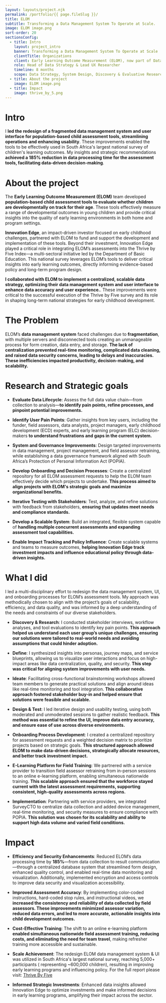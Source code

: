 ```yaml
---
layout: layouts/project.njk
permalink: /portfolio/{{ page.fileSlug }}/
title: ELOM
subtitle: Transforming a Data Management System To Operate at Scale.
image: ELOM image.png
sort-order: 20
sectionsConfig:
  - title: Intro
    layout: project_intro
    banner: Transforming a Data Management System To Operate at Scale
    clientTitle: Organizations
    client: Early Learning Outcome Measurement (ELOM), now part of Data Drive 2030 and Innovation Edge
    role: Head of Data Strategy & Lead UX Researcher
    timeline: 8 months
    scope: Data Strategy, System Design, Discovery & Evaluative Research
  - title: About the project
    image: ELOM image.png
  - title: Impact
    image: thrive_by_5.png
---
```


# Intro
I **led the redesign of a fragmented data management system and user interface for population-based child assessment tools, streamlining operations and enhancing usability**. These improvements enabled the tools to be effectively used in South Africa's largest national survey of children's learning outcomes. My insights and strategic recommendations **achieved a 185% reduction in data processing time for the assessment tools, facilitating data-driven decision-making**. 


# About the project
The **Early Learning Outcome Measurement (ELOM)** team developed **population-based child assessment tools to evaluate whether children are developmentally on track for their age**. These tools effectively measure a range of developmental outcomes in young children and provide critical insights into the quality of early learning environments in both home and program settings.

**Innovation Edge**, an impact-driven investor focused on early childhood challenges, partnered with ELOM to fund and support the development and implementation of these tools. Beyond their investment, Innovation Edge played a critical role in integrating ELOM’s assessments into the Thrive by Five Index—a multi-sectoral initiative led by the Department of Basic Education. This national survey leverages ELOM’s tools to deliver critical insights into early learning outcomes, directly informing evidence-based policy and long-term program design. 

**I collaborated with ELOM to implement a centralized, scalable data strategy, optimizing their data management system and user interface to enhance data accuracy and user experience.**. These improvements were critical to the successful execution of the Thrive by Five survey and its role in shaping long-term national strategies for early childhood development.

# The Problem
ELOM’s **data management system** faced challenges due to **fragmentation**, with multiple servers and disconnected tools creating an unmanageable process for form creation, data entry, and storage. **The lack of centralization prevented real-time monitoring, complicated data cleaning, and raised data security concerns, leading to delays and inaccuracies. These inefficiencies impacted productivity, decision-making, and scalability.** 

# Research and Strategic goals
- **Evaluate Data Lifecycle**: Assess the full data value chain—from collection to analysis—**to identify pain points, refine processes, and pinpoint potential improvements.**
  
- **Identify User Pain Points**: Gather insights from key users, including the funder, field assessors, data analysts, project managers, early childhood development (ECD) experts, and early learning program (ELC) decision-makers **to understand frustrations and gaps in the current system.**
  
- **System and Governance Improvements**: Design targeted improvements in data management, project management, and field assessor retraining, while establishing a data governance framework aligned with South Africa’s Protection of Personal Information Act (POPIA).
  
- **Develop Onboarding and Decision Processes**: Create a centralized repository for all ELOM assessment requests to help the ELOM team effectively decide which projects to undertake. **This process aimed to align projects with ELOM's strategic goals and maximize organizational benefits.**
  
- **Iterative Testing with Stakeholders**: Test, analyze, and refine solutions with feedback from stakeholders, **ensuring that updates meet needs and compliance standards.**
  
- **Develop a Scalable System**: Build an integrated, flexible system capable of **handling multiple concurrent assessments and expanding assessment tool capabilities.**
  
- **Enable Impact Tracking and Policy Influence**: Create scalable systems and teams to measure outcomes, **helping Innovation Edge track investment impacts and influence educational policy through data-driven insights.**



# What I did
I led a multi-disciplinary effort to redesign the data management system, UI, and onboarding processes for ELOM’s assessment tools. My approach was methodically chosen to align with the project’s goals of scalability, efficiency, and data quality, and was informed by a deep understanding of the needs and constraints of our diverse stakeholders.

- **Discovery & Research**: I conducted stakeholder interviews, workflow analyses, and tool evaluations to identify key pain points. **This approach helped us understand each user group’s unique challenges, ensuring our solutions were tailored to real-world needs and avoiding assumptions that could hinder adoption.**
  
- **Define**: I synthesized insights into personas, journey maps, and service blueprints, allowing us to visualize user interactions and focus on high-impact areas like data centralization, quality, and security. **This step was critical for aligning system improvements with user needs.**
  
- **Ideate**: Facilitating cross-functional brainstorming workshops allowed team members to generate practical solutions and align around ideas like real-time monitoring and tool integration. **This collaborative approach fostered stakeholder buy-in and helped ensure that solutions were feasible and scalable.**
  
- **Design & Test**: I led iterative design and usability testing, using both moderated and unmoderated sessions to gather realistic feedback. **This method was essential to refine the UI, improve data entry accuracy, and ensure ease of use across diverse environments.**
  
- **Onboarding Process Development**: I created a centralized repository for assessment requests and a weighted decision matrix to prioritize projects based on strategic goals. **This structured approach allowed ELOM to make data-driven decisions, strategically allocate resources, and better track investment impact.**

- **E-Learning Platform for Field Training**: We partnered with a service provider to transition field assessor retraining from in-person sessions to an online e-learning platform, enabling simultaneous nationwide training. **This scalable approach ensured that the workforce stayed current with the latest assessment requirements, supporting consistent, high-quality assessments across regions.**
  
- **Implementation**: Partnering with service providers, we integrated SurveyCTO to centralize data collection and added device management, real-time monitoring, and security measures to ensure compliance with POPIA. **This solution was chosen for its scalability and ability to support high data volume and varied field conditions.**

# Impact
- **Efficiency and Security Enhancements**: Reduced ELOM’s data processing time by **185%**—from data collection to result communication—through a centralized database system that streamlined form design, enhanced quality control, and enabled real-time data monitoring and visualization. Additionally, implemented encryption and access controls to improve data security and visualization accessibility.

- **Improved Assessment Accuracy**: By implementing color-coded instructions, hard-coded stop rules, and instructional videos, we **increased the consistency and reliability of data collected by field assessors. These improvements minimized assessor variation, reduced data errors, and led to more accurate, actionable insights into child development outcomes.**

- **Cost-Effective Training**: The shift to an online e-learning platform **enabled simultaneous nationwide field assessment training, reducing costs, and eliminating the need for team travel**, making refresher training more accessible and sustainable.
   
- **Scale Achievement**: The redesign ELOM data management system & UI was utilized in South Africa's largest national survey, reaching 5,000+ participants ( representing ~600,000 children), resulting in improving early learning programs and influencing policy. For the full report please visit: [Thrive By Five](https://thrivebyfive.co.za/)
   
- **Informed Strategic Investments**: Enhanced data insights allowed Innovation Edge to optimize investments and make informed decisions in early learning programs, amplifying their impact across the sector.
